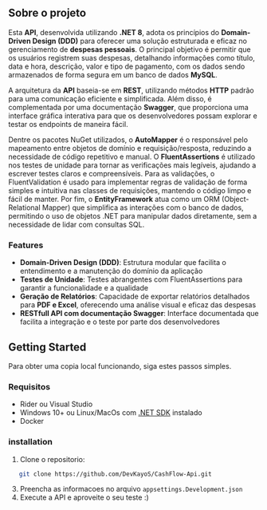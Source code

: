 ## Sobre o projeto

Esta **API**, desenvolvida utilizando **.NET 8**, adota os princípios do **Domain-Driven Design (DDD)** para oferecer uma solução estruturada e eficaz no gerenciamento de **despesas pessoais**. O principal objetivo é permitir que os usuários registrem suas despesas, detalhando informações como título, data e hora, descrição, valor e tipo de pagamento, com os dados sendo armazenados de forma segura em um banco de dados **MySQL**.

A arquitetura da **API** baseia-se em **REST**, utilizando métodos **HTTP** padrão para uma comunicação eficiente e simplificada. Além disso, é complementada por uma documentação **Swagger**, que proporciona uma interface gráfica interativa para que os desenvolvedores possam explorar e testar os endpoints de maneira fácil.

Dentre os pacotes NuGet utilizados, o **AutoMapper** é o responsável pelo mapeamento entre objetos de domínio e requisição/resposta, reduzindo a necessidade de código repetitivo e manual. O **FluentAssertions** é utilizado nos testes de unidade para tornar as verificações mais legíveis, ajudando a escrever testes claros e compreensíveis. Para as validações, o FluentValidation é usado para implementar regras de validação de forma simples e intuitiva nas classes de requisições, mantendo o código limpo e fácil de manter. Por fim, o **EntityFramework** atua como um ORM (Object-Relational Mapper) que simplifica as interações com o banco de dados, permitindo o uso de objetos .NET para manipular dados diretamente, sem a necessidade de lidar com consultas SQL.

### Features

- **Domain-Driven Design (DDD)**: Estrutura modular que facilita o entendimento e a manutenção do domínio da aplicação
- **Testes de Unidade**: Testes abrangentes com FluentAssertions para garantir a funcionalidade e a qualidade
- **Geração de Relatórios**: Capacidade de exportar relatórios detalhados para **PDF e Excel**, oferecendo uma análise visual e eficaz das despesas
- **RESTfull API com documentação Swagger**: Interface documentada que facilita a integração e o teste por parte dos desenvolvedores


## Getting Started

Para obter uma copia local funcionando, siga estes passos simples.

### Requisitos

* Rider ou Visual Studio
* Windows 10+ ou Linux/MacOs com [.NET SDK](https://dotnet.microsoft.com/pt-br/download/dotnet/8.0) instalado
* Docker

### installation

1. Clone o repositorio:
```sh
   git clone https://github.com/DevKayoS/CashFlow-Api.git
```  
3. Preencha as informacoes no arquivo `appsettings.Development.json`
4. Execute a API e aproveite o seu teste :)
